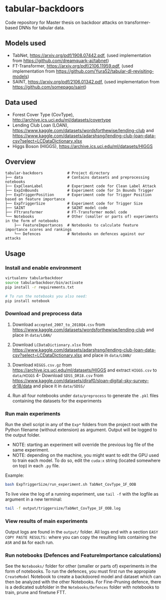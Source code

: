 # tabular-backdoors
Code repository for Master thesis on backdoor attacks on transformer-based DNNs for tabular data.

## Models used

- TabNet, https://arxiv.org/pdf/1908.07442.pdf, (used implementation from https://github.com/dreamquark-ai/tabnet)
- FT-Transformer, https://arxiv.org/pdf/2106.11959.pdf, (used implementation from https://github.com/Yura52/tabular-dl-revisiting-models)
- SAINT, https://arxiv.org/pdf/2106.01342.pdf, (used implementation from https://github.com/somepago/saint)

## Data used

- Forest Cover Type (CovType), http://archive.ics.uci.edu/ml/datasets/covertype
- Lending Club Loan (LOAN), https://www.kaggle.com/datasets/wordsforthewise/lending-club and https://www.kaggle.com/datasets/adarshsng/lending-club-loan-data-csv?select=LCDataDictionary.xlsx
- Higgs Boson (HIGGS), https://archive.ics.uci.edu/ml/datasets/HIGGS

## Overview
```text
tabular-backdoors           # Project directory
├── data                    # Contains datasets and preprocessing notebooks
├── ExpCleanLabel           # Experiment code for Clean Label Attack
├── ExpInBounds             # Experiment code for In Bounds Trigger
├── ExpTriggerPosition      # Experiment code for Trigger Position based on feature importance
├── ExpTriggerSize          # Experiment code for Trigger Size
├── SAINT                   # SAINT model code
├── FTtransformer           # FT-Transformer model code
└── Notebooks               # Other (smaller or parts of) experiments in the form of notebooks
    ├── FeatureImportances  # Notebooks to calculate feature importance scores and rankings
    └── Defences            # Notebooks on defences against our attacks
```

## Usage

### Install and enable environment

```bash
virtualenv tabularbackdoor
source tabularbackdoor/bin/activate
pip install -r requirements.txt

# To run the notebooks you also need:
pip install notebook
```

### Download and preprocess data

1. Download `accepted_2007_to_2018Q4.csv` from https://www.kaggle.com/datasets/wordsforthewise/lending-club and place in `data/LOAN/`
2. Download `LCDataDictionary.xlsx` from https://www.kaggle.com/datasets/adarshsng/lending-club-loan-data-csv?select=LCDataDictionary.xlsx and place in `data/LOAN/`
3. Download `HIGGS.csv.gz` from https://archive.ics.uci.edu/ml/datasets/HIGGS and extract `HIGGS.csv` to `data/HIGGS`
4- Download `SDSS_DR18.csv` from https://www.kaggle.com/datasets/diraf0/sloan-digital-sky-survey-dr18/data and place it in `data/SDSS/`

5. Run all four notebooks under `data/preprocess` to generate the `.pkl` files containing the datasets for the experiments

### Run main experiments

Run the shell script in any of the `Exp*` folders from the project root with the Python filename (without extension) as argument. Output will be logged to the output folder.

- NOTE: starting an experiment will override the previous log file of the same experiment.
- NOTE: depending on the machine, you might want to edit the GPU used to train each model. To do so, edit the `cuda:x` string (located somewhere on top) in each `.py` file.

Example:
```bash
bash ExpTriggerSize/run_experiment.sh TabNet_CovType_1F_OOB
```

To live view the log of a running experiment, use `tail -f` with the logfile as argument in a new terminal:

```bash
tail -f output/triggersize/TabNet_CovType_1F_OOB.log
```

### View results of main experiments

Output logs are found in the `output/` folder. All logs end with a section `EASY COPY PASTE RESULTS:` where you can copy the resulting lists containing the `ASR` and `BA` for each run.

### Run notebooks (Defences and FeatureImportance calculations)

See the `Notebooks/` folder for other (smaller or parts of) experiments in the form of notebooks. To run the defences, you must first run the appropiate `CreateModel` Notebook to create a backdoored model and dataset which can then be analyzed with the other Notebooks. For Fine-Pruning defence, there is a dedicated subfolder in the `Notebooks/Defences` folder with notebooks to train, prune and finetune FTT.
